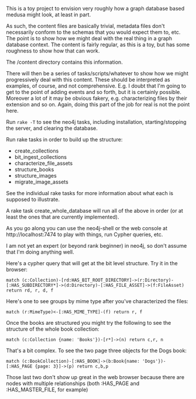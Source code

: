 This is a toy project to envision very roughly how a graph database based medusa might look, at least in part.

As such, the content files are basically trivial, metadata files don't necessarily conform to the schemas that
you would expect them to, etc. The point is to show how we might deal with the real thing in a graph database
context. The content is fairly regular, as this is a toy, but has some roughness to show how that can work.

The /content directory contains this information.

There will then be a series of tasks/scripts/whatever to show how we might progressively deal with this content.
These should be interpreted as examples, of course, and not comprehensive. E.g. I doubt that I'm going to get
to the point of adding events and so forth, but it is certainly possible. Moreover a lot of it may be obvious
fakery, e.g. characterizing files by their extension and so on. Again, doing this part of the job for real
is not the point here.

Run ```rake -T``` to see the neo4j tasks, including installation, starting/stopping the server, and clearing
the database.

Run rake tasks in order to build up the structure:

* create_collections
* bit_ingest_collections
* characterize_file_assets
* structure_books
* structure_images
* migrate_image_assets

See the individual rake tasks for more information about what each is supposed to illustrate.

A rake task create_whole_database will run all of the above in order (or at least the ones that are currently
implemented).

As you go along you can use the neo4j-shell or the web console at http://localhost:7474 to play with things,
run Cypher queries, etc.

I am not yet an expert (or beyond rank beginner) in neo4j, so don't assume that I'm doing anything well.

Here's a cypher query that will get at the bit level structure. Try it in the browser:

    match (c:Collection)-[rd:HAS_BIT_ROOT_DIRECTORY]->(r:Directory)-[:HAS_SUBDIRECTORY*]->(d:Directory)-[:HAS_FILE_ASSET]->(f:FileAsset) return rd, r, d, f

Here's one to see groups by mime type after you've characterized the files:

    match (r:MimeType)<-[:HAS_MIME_TYPE]-(f) return r, f

Once the books are structured you might try the following to see the structure of the whole book collection:

    match (c:Collection {name: 'Books'})-[r*]->(n) return c,r, n

That's a bit complex. To see the two page three objects for the Dogs book:

    match (c:BookCollection)-[:HAS_BOOK]->(b:Book{name: 'Dogs'})-[:HAS_PAGE {page: 3}]->(p) return c,b,p

Those last two don't show up great in the web browser because there are nodes with multiple relationships
(both :HAS_PAGE and :HAS_MASTER_FILE, for example)